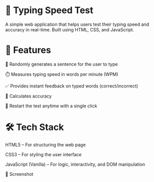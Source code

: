 # 🧠 Typing Speed Test
A simple web application that helps users test their typing speed and accuracy in real-time. Built using HTML, CSS, and JavaScript.

# 🚀 Features
📃 Randomly generates a sentence for the user to type

⏱️ Measures typing speed in words per minute (WPM)

✅ Provides instant feedback on typed words (correct/incorrect)

🧮 Calculates accuracy

🔄 Restart the test anytime with a single click

# 🛠️ Tech Stack
HTML5 – For structuring the web page

CSS3 – For styling the user interface

JavaScript (Vanilla) – For logic, interactivity, and DOM manipulation

📸 Screenshot
